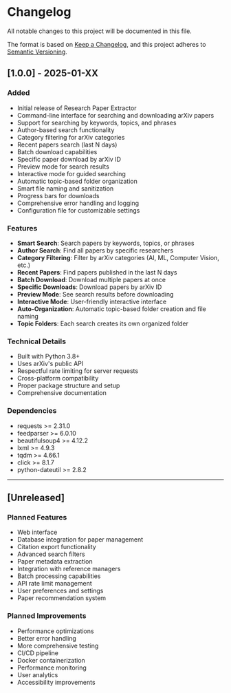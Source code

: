 # Changelog

All notable changes to this project will be documented in this file.

The format is based on [Keep a Changelog](https://keepachangelog.com/en/1.0.0/),
and this project adheres to [Semantic Versioning](https://semver.org/spec/v2.0.0.html).

## [1.0.0] - 2025-01-XX

### Added
- Initial release of Research Paper Extractor
- Command-line interface for searching and downloading arXiv papers
- Support for searching by keywords, topics, and phrases
- Author-based search functionality
- Category filtering for arXiv categories
- Recent papers search (last N days)
- Batch download capabilities
- Specific paper download by arXiv ID
- Preview mode for search results
- Interactive mode for guided searching
- Automatic topic-based folder organization
- Smart file naming and sanitization
- Progress bars for downloads
- Comprehensive error handling and logging
- Configuration file for customizable settings

### Features
- **Smart Search**: Search papers by keywords, topics, or phrases
- **Author Search**: Find all papers by specific researchers
- **Category Filtering**: Filter by arXiv categories (AI, ML, Computer Vision, etc.)
- **Recent Papers**: Find papers published in the last N days
- **Batch Download**: Download multiple papers at once
- **Specific Downloads**: Download papers by arXiv ID
- **Preview Mode**: See search results before downloading
- **Interactive Mode**: User-friendly interactive interface
- **Auto-Organization**: Automatic topic-based folder creation and file naming
- **Topic Folders**: Each search creates its own organized folder

### Technical Details
- Built with Python 3.8+
- Uses arXiv's public API
- Respectful rate limiting for server requests
- Cross-platform compatibility
- Proper package structure and setup
- Comprehensive documentation

### Dependencies
- requests >= 2.31.0
- feedparser >= 6.0.10
- beautifulsoup4 >= 4.12.2
- lxml >= 4.9.3
- tqdm >= 4.66.1
- click >= 8.1.7
- python-dateutil >= 2.8.2

---

## [Unreleased]

### Planned Features
- Web interface
- Database integration for paper management
- Citation export functionality
- Advanced search filters
- Paper metadata extraction
- Integration with reference managers
- Batch processing capabilities
- API rate limit management
- User preferences and settings
- Paper recommendation system

### Planned Improvements
- Performance optimizations
- Better error handling
- More comprehensive testing
- CI/CD pipeline
- Docker containerization
- Performance monitoring
- User analytics
- Accessibility improvements
